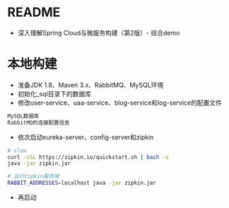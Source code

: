 # README

- 深入理解Spring Cloud与微服务构建（第2版）- 综合demo

# 本地构建

- 准备JDK 1.8、Maven 3.x、RabbitMQ、MySQL环境
- 初始化_sql目录下的数据库
- 修改user-service、uaa-service、blog-service和log-service的配置文件 

```bash
MySQL数据库
RabbitMQ的连接配置信息
```

- 依次启动eureka-server、config-server和zipkin

```bash
# slow
curl -sSL https://zipkin.io/quickstart.sh | bash -s
java -jar zipkin.jar

# 运行zipkin服务端
RABBIT_ADDRESSES=localhost java -jar zipkin.jar
```

- 再启动

